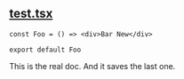 ## [test.tsx](/src/pages/test.tsx)

```tsx
const Foo = () => <div>Bar New</div>

export default Foo

```

<!-- nocomment -->

This is the real doc. And it saves the last one.
